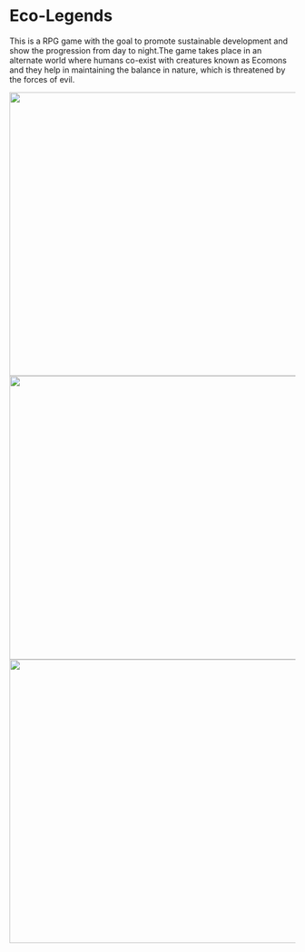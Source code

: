 # Eco-Legends
This is a RPG  game with the goal to promote sustainable development and show the progression from day to night.The game takes place in an alternate world where humans co-exist with creatures known as Ecomons and they help in maintaining the balance in nature, which is threatened by the forces of evil. 

<img src="https://github.com/user-attachments/assets/b4e297d5-bf4d-4c3f-a6dd-632fe986d0de" width="800" height="500">
<img src="https://github.com/user-attachments/assets/277c935e-3a02-4033-95f5-04b7fe679584" width="800" height="500">
<img src="https://github.com/user-attachments/assets/f9cae206-b343-4600-9e25-074c0c6e67e5" width="800" height="500">
